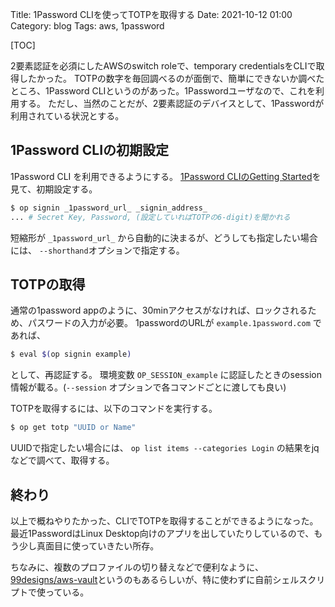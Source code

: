 Title: 1Password CLIを使ってTOTPを取得する
Date: 2021-10-12 01:00
Category: blog
Tags: aws, 1password

[TOC]

2要素認証を必須にしたAWSのswitch roleで、temporary credentialsをCLIで取得したかった。
TOTPの数字を毎回調べるのが面倒で、簡単にできないか調べたところ、1Password CLIというのがあった。1Passwordユーザなので、これを利用する。
ただし、当然のことだが、2要素認証のデバイスとして、1Passwordが利用されている状況とする。

## 1Password CLIの初期設定

1Password CLI を利用できるようにする。
[1Password CLIのGetting Started](https://support.1password.com/command-line-getting-started/)を見て、初期設定する。

```sh
$ op signin _1password_url_ _signin_address_
... # Secret Key, Password, (設定していればTOTPの6-digit)を聞かれる
```
短縮形が `_1password_url_` から自動的に決まるが、どうしても指定したい場合には、 `--shorthand`オプションで指定する。

## TOTPの取得

通常の1password appのように、30minアクセスがなければ、ロックされるため、パスワードの入力が必要。
1passwordのURLが `example.1password.com` であれば、
```sh
$ eval $(op signin example)
```
として、再認証する。
環境変数 `OP_SESSION_example` に認証したときのsession情報が載る。(`--session` オプションで各コマンドごとに渡しても良い)

TOTPを取得するには、以下のコマンドを実行する。
```sh
$ op get totp "UUID or Name"
```
UUIDで指定したい場合には、 `op list items --categories Login` の結果をjqなどで調べて、取得する。

## 終わり

以上で概ねやりたかった、CLIでTOTPを取得することができるようになった。
最近1PasswordはLinux Desktop向けのアプリを出していたりしているので、もう少し真面目に使っていきたい所存。

ちなみに、複数のプロファイルの切り替えなどで便利なように、 [99designs/aws-vault](https://github.com/99designs/aws-vault)というのもあるらしいが、特に使わずに自前シェルスクリプトで使っている。